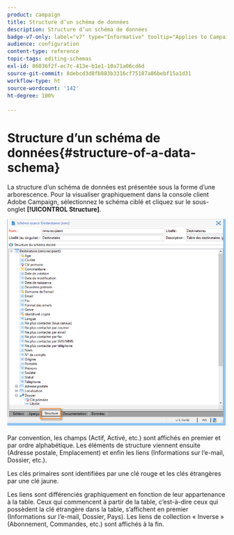 ```yaml
---
product: campaign
title: Structure d’un schéma de données
description: Structure d’un schéma de données
badge-v7-only: label="v7" type="Informative" tooltip="Applies to Campaign Classic v7 only"
audience: configuration
content-type: reference
topic-tags: editing-schemas
exl-id: 86036f2f-ec7c-413e-b1e1-10a71a06cd6d
source-git-commit: 8debcd3d8fb883b3316cf75187a86bebf15a1d31
workflow-type: ht
source-wordcount: '142'
ht-degree: 100%

---
```


# Structure d’un schéma de données{#structure-of-a-data-schema}

La structure d’un schéma de données est présentée sous la forme d’une arborescence. Pour la visualiser graphiquement dans la console client Adobe Campaign, sélectionnez le schéma ciblé et cliquez sur le sous-onglet **[!UICONTROL Structure]**.

![](assets/d_ncs_integration_schema_arbo.png)

Par convention, les champs (Actif, Activé, etc.) sont affichés en premier et par ordre alphabétique. Les éléments de structure viennent ensuite (Adresse postale, Emplacement) et enfin les liens (Informations sur l’e-mail, Dossier, etc.).

Les clés primaires sont identifiées par une clé rouge et les clés étrangères par une clé jaune.

Les liens sont différenciés graphiquement en fonction de leur appartenance à la table. Ceux qui commencent à partir de la table, c’est-à-dire ceux qui possèdent la clé étrangère dans la table, s’affichent en premier (Informations sur l’e-mail, Dossier, Pays). Les liens de collection « Inverse » (Abonnement, Commandes, etc.) sont affichés à la fin.
